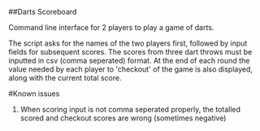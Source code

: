 ##Darts Scoreboard 

Command line interface for 2 players to play a game of darts. 

The script asks for the names of the two players first, followed by input fields for subsequent scores. The scores from three dart throws must be inputted in csv (comma seperated) format. At the end of each round the value needed by each player to 'checkout' of the game is also displayed, along with the current total score. 

#Known issues 
1. When scoring input is not comma seperated properly, the totalled scored and checkout scores are wrong (sometimes negative) 

